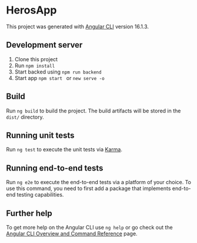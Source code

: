 # HerosApp

This project was generated with [Angular CLI](https://github.com/angular/angular-cli) version 16.1.3.

## Development server

1. Clone this project
2. Run `npm install `
3. Start backed using `npm run backend `
4. Start app `npm start ` or `new serve -o`

## Build

Run `ng build` to build the project. The build artifacts will be stored in the `dist/` directory.

## Running unit tests

Run `ng test` to execute the unit tests via [Karma](https://karma-runner.github.io).

## Running end-to-end tests

Run `ng e2e` to execute the end-to-end tests via a platform of your choice. To use this command, you need to first add a package that implements end-to-end testing capabilities.

## Further help

To get more help on the Angular CLI use `ng help` or go check out the [Angular CLI Overview and Command Reference](https://angular.io/cli) page.
